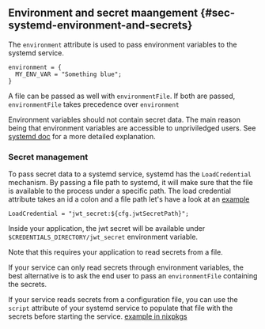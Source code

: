 ## Environment and secret maangement {#sec-systemd-environment-and-secrets}

The `environment` attribute is used to pass environment variables to the systemd service.
```
environment = {
  MY_ENV_VAR = "Something blue";
}
```

A file can be passed as well with `environmentFile`. If both are passed, `environmentFile` takes precedence over `environment`

Environment variables should not contain secret data.
The main reason being that environment variables are accessible to unpriviledged users.
See [systemd doc](https://www.freedesktop.org/software/systemd/man/systemd.exec.html#Environment=) for a more detailed explanation.

### Secret management

To pass secret data to a systemd service, systemd has the `LoadCredential` mechanism.
By passing a file path to systemd, it will make sure that the file is available to the process under a specific path.
The load credential attribute takes an id a colon and a file path
let's have a look at an [example](https://github.com/NixOS/nixpkgs/blob/master/nixos/modules/services/web-apps/lemmy.nix#L182)
```
LoadCredential = "jwt_secret:${cfg.jwtSecretPath}";
```
Inside your application, the jwt secret will be available under `$CREDENTIALS_DIRECTORY/jwt_secret` environment variable.

Note that this requires your application to read secrets from a file.

If your service can only read secrets through environment variables, the best alternative is to ask the end user to pass an `environmentFile` containing the secrets.

If your service reads secrets from a configuration file, you can use the `script` attribute of your systemd service to populate that file with the secrets before starting the service.
[example in nixpkgs](https://github.com/NixOS/nixpkgs/blob/master/nixos/modules/services/web-apps/lemmy.nix#L172)